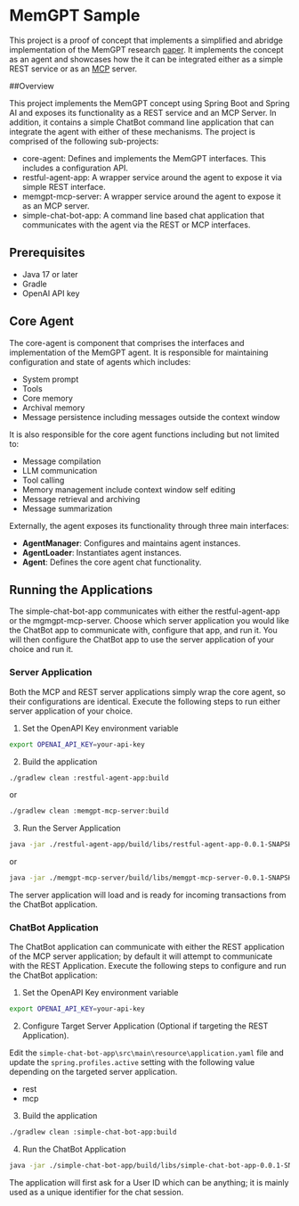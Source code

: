 # MemGPT Sample

This project is a proof of concept that implements a simplified and abridge implementation of the MemGPT research 
[paper](https://research.memgpt.ai/).  It implements the concept as an agent and showcases how the it can
be integrated either as a simple REST service or as an [MCP](https://www.anthropic.com/news/model-context-protocol) server.

##Overview

This project implements the MemGPT concept using Spring Boot and Spring AI and exposes its functionality as
a REST service and an MCP Server.  In addition, it contains a simple ChatBot command line application that can
integrate the agent with either of these mechanisms.  The project is comprised of the following sub-projects:

- core-agent: Defines and implements the MemGPT interfaces.  This includes a configuration API.
- restful-agent-app: A wrapper service around the agent to expose it via simple REST interface.
- memgpt-mcp-server: A wrapper service around the agent to expose it as an MCP server.
- simple-chat-bot-app: A command line based chat application that communicates with the agent via the REST or MCP interfaces.

## Prerequisites

- Java 17 or later
- Gradle
- OpenAI API key

## Core Agent

The core-agent is component that comprises the interfaces and implementation of the MemGPT agent.  It is responsible for maintaining
configuration and state of agents which includes:

- System prompt
- Tools
- Core memory
- Archival memory
- Message persistence including messages outside the context window

It is also responsible for the core agent functions including but not limited to:

- Message compilation
- LLM communication
- Tool calling
- Memory management include context window self editing
- Message retrieval and archiving
- Message summarization  

Externally, the agent exposes its functionality through three main interfaces:

- **AgentManager**: Configures and maintains agent instances.
- **AgentLoader**: Instantiates agent instances.
- **Agent**: Defines the core agent chat functionality.


## Running the Applications

The simple-chat-bot-app communicates with either the restful-agent-app or the mgmgpt-mcp-server.  Choose which server application you would
like the ChatBot app to communicate with, configure that app, and run it.  You will then configure the ChatBot app to use the server application
of your choice and run it.

### Server Application

Both the MCP and REST server applications simply wrap the core agent, so their configurations are identical.  Execute the following steps to
run either server application of your choice.


1. Set the OpenAPI Key environment variable

```bash
export OPENAI_API_KEY=your-api-key
```


2. Build the application 

```bash
./gradlew clean :restful-agent-app:build
```

or

```bash
./gradlew clean :memgpt-mcp-server:build
```

3. Run the Server Application


```bash
java -jar ./restful-agent-app/build/libs/restful-agent-app-0.0.1-SNAPSHOT.jar
```

or

```bash
java -jar ./memgpt-mcp-server/build/libs/memgpt-mcp-server-0.0.1-SNAPSHOT.jar
```

The server application will load and is ready for incoming transactions from the ChatBot application.

### ChatBot Application

The ChatBot application can communicate with either the REST application of the MCP server application; by default
it will attempt to communicate with the REST Application.  Execute the following steps to configure and
run the ChatBot application:


1. Set the OpenAPI Key environment variable

```bash
export OPENAI_API_KEY=your-api-key
```

2. Configure Target Server Application (Optional if targeting the REST Application).

Edit the `simple-chat-bot-app\src\main\resource\application.yaml` file and update the `spring.profiles.active` setting with the following value
depending on the targeted server application.

- rest
- mcp


3. Build the application 

```bash
./gradlew clean :simple-chat-bot-app:build
```

4. Run the ChatBot Application

```bash
java -jar ./simple-chat-bot-app/build/libs/simple-chat-bot-app-0.0.1-SNAPSHOT.jar
```

The application will first ask for a User ID which can be anything; it is mainly used as a unique identifier for the chat session.
